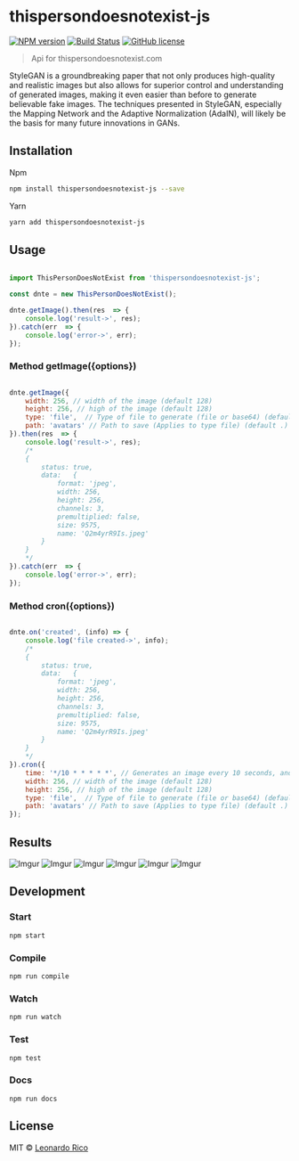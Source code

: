 
# thispersondoesnotexist-js

[![NPM version](https://badge.fury.io/js/thispersondoesnotexist-js.svg)](https://npmjs.org/package/thispersondoesnotexist-js) [![Build Status](https://travis-ci.org/kevoj/thispersondoesnotexist-js.svg?branch=master)](https://travis-ci.org/kevoj/thispersondoesnotexist-js) [![GitHub license](https://img.shields.io/badge/license-MIT-brightgreen.svg?style=flat-square)](https://raw.githubusercontent.com/kevoj/thispersondoesnotexist-js/master/LICENSE)

> Api for thispersondoesnotexist.com

StyleGAN is a groundbreaking paper that not only produces high-quality and realistic images but also allows for superior control and understanding of generated images, making it even easier than before to generate believable fake images. The techniques presented in StyleGAN, especially the Mapping Network and the Adaptive Normalization (AdaIN), will likely be the basis for many future innovations in GANs.

## Installation

Npm

```bash
npm install thispersondoesnotexist-js --save
```

Yarn

```bash
yarn add thispersondoesnotexist-js
```

## Usage

```javascript

import ThisPersonDoesNotExist from 'thispersondoesnotexist-js';

const dnte = new ThisPersonDoesNotExist();

dnte.getImage().then(res  => {
	console.log('result->', res);
}).catch(err  => {
	console.log('error->', err);
});

```
### Method getImage({options})

```javascript

dnte.getImage({
	width: 256, // width of the image (default 128)
	height: 256, // high of the image (default 128)
	type: 'file',  // Type of file to generate (file or base64) (default file)
	path: 'avatars' // Path to save (Applies to type file) (default .)
}).then(res  => {
	console.log('result->', res);
    /*
    { 
		status: true,
		data:	{ 
        	format: 'jpeg',
     		width: 256,
     		height: 256,
     		channels: 3,
     		premultiplied: false,
     		size: 9575,
     		name: 'Q2m4yrR9Is.jpeg' 
    	}
	}
	*/
}).catch(err  => {
	console.log('error->', err);
});

```
### Method cron({options})

```javascript

dnte.on('created', (info) => {
	console.log('file created->', info);
    /*
    { 
		status: true,
		data:	{ 
        	format: 'jpeg',
     		width: 256,
     		height: 256,
     		channels: 3,
     		premultiplied: false,
     		size: 9575,
     		name: 'Q2m4yrR9Is.jpeg' 
    	}
	}
	*/
}).cron({
	time: '*/10 * * * * *', // Generates an image every 10 seconds, and triggers the "created" event
	width: 256, // width of the image (default 128)
	height: 256, // high of the image (default 128)
	type: 'file',  // Type of file to generate (file or base64) (default file)
	path: 'avatars' // Path to save (Applies to type file) (default .)
});

```

## Results

![Imgur](https://i.imgur.com/9BZcepd.jpg)
![Imgur](https://i.imgur.com/6Mik0NN.jpg)
![Imgur](https://i.imgur.com/c4sMVAI.jpg)
![Imgur](https://i.imgur.com/2iP68s6.jpg)
![Imgur](https://i.imgur.com/qB1wmax.jpg)
![Imgur](https://i.imgur.com/jGcYhIA.jpg)


## Development

### Start

`npm start`

### Compile

`npm run compile`

### Watch

`npm run watch`

### Test

`npm test`

### Docs

`npm run docs`

## License

MIT © [Leonardo Rico](https://github.com/kevoj/thispersondoesnotexist-js/blob/master/LICENSE)
